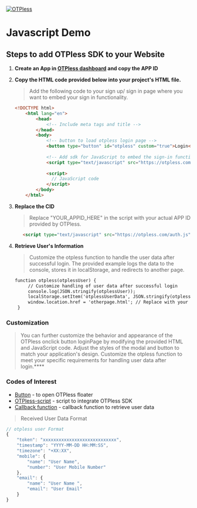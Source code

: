 ﻿[![OTPless](https://d1j61bbz9a40n6.cloudfront.net/website/home/v4/logo/white_logo.svg)](https://otpless.com/platforms/javascript)

# Javascript Demo

## Steps to add OTPless SDK to your Website

1. **Create an App in [OTPless dashboard](https://otpless.com/dashboard/app) and copy the APP ID**

2. **Copy the HTML code provided below into your project's HTML file.**

    > Add the following code to your sign up/ sign in page where you want to embed your sign in functionality.

    ```html
    <!DOCTYPE html>
        <html lang="en">
            <head>
                <!-- Include meta tags and title -->
            </head>
            <body>
                <!-- button to load otpless login page -->
                <button type="button" id="otpless" custom="true">Login</button>
            
                <!-- Add sdk for JavaScript to embed the sign-in functionality where you want -->
                <script type="text/javascript" src="https://otpless.com/auth.js" data-appid="YOUR_APPID_HERE"></script>
            
                <script>
                  // JavaScript code
                </script>
            </body>
        </html>

    ```

3. **Replace the CID**

    > Replace "YOUR_APPID_HERE" in the script with your actual APP ID provided by OTPless.
    ```html
       <script type="text/javascript" src="https://otpless.com/auth.js" data-appid="YOUR_APPID_HERE"></script>
    ```

4. **Retrieve User's Information**

   >Customize the otpless function to handle the user data after successful login. The provided example logs the data to the console, stores it in localStorage, and redirects to another page.
   ```html
   function otpless(otplessUser) {
        // Customize handling of user data after successful login
        console.log(JSON.stringify(otplessUser));
        localStorage.setItem('otplessUserData', JSON.stringify(otplessUser));
        window.location.href = 'otherpage.html'; // Replace with your desired redirection
    }
   ```

### Customization

>You can further customize the behavior and appearance of the OTPless onclick button loginPage by modifying the provided HTML and JavaScript code.
>Adjust the styles of the modal and button to match your application's design.
>Customize the otpless function to meet your specific requirements for handling user data after login.****

### Codes of Interest

- [Button](onclickbutton.html#L11) - to open OTPless floater
- [OTPless-script](onclickbutton.html#L14) - script to integrate OTPless SDK
- [Callback function](onclickbutton.html#L17) - callback function to retrieve user data

> Received User Data Format

```js
// otpless user Format
{
    "token": "xxxxxxxxxxxxxxxxxxxxxxxxxxxx",
    "timestamp": "YYYY-MM-DD HH:MM:SS",
    "timezone": "+XX:XX",
    "mobile": {
        "name": "User Name",
        "number": "User Mobile Number"
    },
    "email": {
        "name": "User Name ",
        "email": "User Email"
    }
}
```
